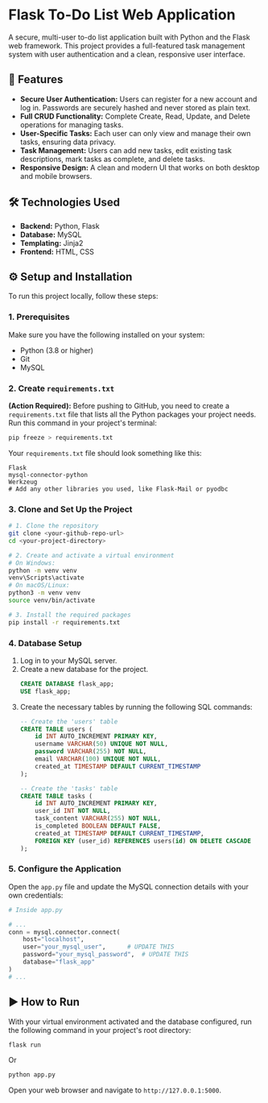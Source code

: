 # Flask To-Do List Web Application

A secure, multi-user to-do list application built with Python and the Flask web framework. This project provides a full-featured task management system with user authentication and a clean, responsive user interface.

## 🌟 Features

* **Secure User Authentication:** Users can register for a new account and log in. Passwords are securely hashed and never stored as plain text.
* **Full CRUD Functionality:** Complete Create, Read, Update, and Delete operations for managing tasks.
* **User-Specific Tasks:** Each user can only view and manage their own tasks, ensuring data privacy.
* **Task Management:** Users can add new tasks, edit existing task descriptions, mark tasks as complete, and delete tasks.
* **Responsive Design:** A clean and modern UI that works on both desktop and mobile browsers.

## 🛠️ Technologies Used

* **Backend:** Python, Flask
* **Database:** MySQL
* **Templating:** Jinja2
* **Frontend:** HTML, CSS

## ⚙️ Setup and Installation

To run this project locally, follow these steps:

### 1. Prerequisites

Make sure you have the following installed on your system:
* Python (3.8 or higher)
* Git
* MySQL

### 2. Create `requirements.txt`

**(Action Required):** Before pushing to GitHub, you need to create a `requirements.txt` file that lists all the Python packages your project needs. Run this command in your project's terminal:

```bash
pip freeze > requirements.txt
```

Your `requirements.txt` file should look something like this:
```
Flask
mysql-connector-python
Werkzeug
# Add any other libraries you used, like Flask-Mail or pyodbc
```

### 3. Clone and Set Up the Project

```bash
# 1. Clone the repository
git clone <your-github-repo-url>
cd <your-project-directory>

# 2. Create and activate a virtual environment
# On Windows:
python -m venv venv
venv\Scripts\activate
# On macOS/Linux:
python3 -m venv venv
source venv/bin/activate

# 3. Install the required packages
pip install -r requirements.txt
```

### 4. Database Setup

1.  Log in to your MySQL server.
2.  Create a new database for the project.
    ```sql
    CREATE DATABASE flask_app;
    USE flask_app;
    ```
3.  Create the necessary tables by running the following SQL commands:
    ```sql
    -- Create the 'users' table
    CREATE TABLE users (
        id INT AUTO_INCREMENT PRIMARY KEY,
        username VARCHAR(50) UNIQUE NOT NULL,
        password VARCHAR(255) NOT NULL,
        email VARCHAR(100) UNIQUE NOT NULL,
        created_at TIMESTAMP DEFAULT CURRENT_TIMESTAMP
    );

    -- Create the 'tasks' table
    CREATE TABLE tasks (
        id INT AUTO_INCREMENT PRIMARY KEY,
        user_id INT NOT NULL,
        task_content VARCHAR(255) NOT NULL,
        is_completed BOOLEAN DEFAULT FALSE,
        created_at TIMESTAMP DEFAULT CURRENT_TIMESTAMP,
        FOREIGN KEY (user_id) REFERENCES users(id) ON DELETE CASCADE
    );
    ```

### 5. Configure the Application

Open the `app.py` file and update the MySQL connection details with your own credentials:

```python
# Inside app.py

# ...
conn = mysql.connector.connect(
    host="localhost",
    user="your_mysql_user",      # UPDATE THIS
    password="your_mysql_password",  # UPDATE THIS
    database="flask_app"
)
# ...
```

## ▶️ How to Run

With your virtual environment activated and the database configured, run the following command in your project's root directory:

```bash
flask run
```
Or
```bash
python app.py
```

Open your web browser and navigate to `http://127.0.0.1:5000`.

